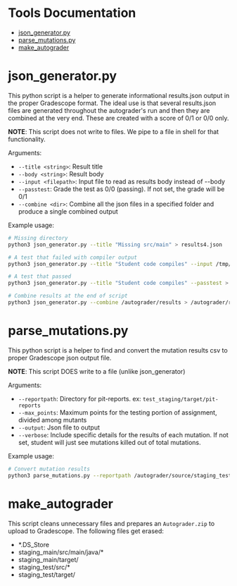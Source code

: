 # Tools Documentation
* [json_generator.py](#json_generator.py)
* [parse_mutations.py](#parse_mutations.py)
* [make_autograder](#make_autograder)

# json_generator.py
This python script is a helper to generate informational results.json output in the proper Gradescope format. The ideal use is that several results.json files are generated throughout the autograder's run and then they are combined at the very end. These are created with a score of 0/1 or 0/0 only.

**NOTE**: This script does not write to files. We pipe to a file in shell for that functionality.

Arguments:
* `--title <string>`: Result title
* `--body <string>`: Result body
* `--input <filepath>`: Input file to read as results body instead of --body
* `--passtest`: Grade the test as 0/0 (passing). If not set, the grade will be 0/1
* `--combine <dir>`: Combine all the json files in a specified folder and produce a single combined output

Example usage:
```bash
# Missing directory
python3 json_generator.py --title "Missing src/main" > results4.json

# A test that failed with compiler output
python3 json_generator.py --title "Student code compiles" --input /tmp/compile.out > results5.json

# A test that passed
python3 json_generator.py --title "Student code compiles" --passtest > results6.json

# Combine results at the end of script
python3 json_generator.py --combine /autograder/results > /autograder/results/results.json
```


# parse_mutations.py
This python script is a helper to find and convert the mutation results csv to proper Gradescope json output file.

**NOTE**: This script DOES write to a file (unlike json_generator)

Arguments:
* `--reportpath`: Directory for pit-reports. ex: `test_staging/target/pit-reports`
* `--max_points`: Maximum points for the testing portion of assignment, divided among mutants
* `--output`: Json file to output
* `--verbose`: Include specific details for the results of each mutation. If not set, student will just see mutations killed out of total mutations.

Example usage:
```bash
# Convert mutation results
python3 parse_mutations.py --reportpath /autograder/source/staging_test/target/pit-results --maxpoints 50 --verbose --output results7.json
```


# make_autograder
This script cleans unnecessary files and prepares an `Autograder.zip` to upload to Gradescope. The following files get erased:
* *.DS_Store
* staging_main/src/main/java/*
* staging_main/target/
* staging_test/src/*
* staging_test/target/